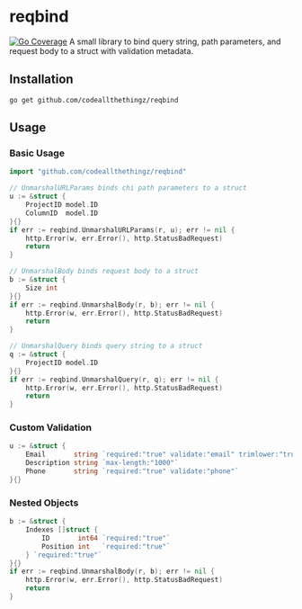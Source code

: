 # reqbind

[![Go Coverage](https://github.com/codeallthethingz/reqbind/wiki/coverage.svg)](https://raw.githack.com/wiki/codeallthethingz/reqbind/coverage.html)
A small library to bind query string, path parameters, and request body to a struct with validation metadata.

## Installation

```shell
go get github.com/codeallthethingz/reqbind
```

## Usage

### Basic Usage

```go
import "github.com/codeallthethingz/reqbind"

// UnmarshalURLParams binds chi path parameters to a struct
u := &struct {
    ProjectID model.ID
    ColumnID  model.ID
}{}
if err := reqbind.UnmarshalURLParams(r, u); err != nil {
    http.Error(w, err.Error(), http.StatusBadRequest)
    return
}

// UnmarshalBody binds request body to a struct
b := &struct {
    Size int
}{}
if err := reqbind.UnmarshalBody(r, b); err != nil {
    http.Error(w, err.Error(), http.StatusBadRequest)
    return
}

// UnmarshalQuery binds query string to a struct
q := &struct {
    ProjectID model.ID
}{}
if err := reqbind.UnmarshalQuery(r, q); err != nil {
    http.Error(w, err.Error(), http.StatusBadRequest)
    return
}
```

### Custom Validation

```go
u := &struct {
    Email       string `required:"true" validate:"email" trimlower:"true"`
    Description string `max-length:"1000"`
    Phone       string `required:"true" validate:"phone"`
}{}
```

### Nested Objects

```go
b := &struct {
    Indexes []struct {
        ID       int64 `required:"true"`
        Position int   `required:"true"`
    } `required:"true"`
}{}
if err := reqbind.UnmarshalBody(r, b); err != nil {
    http.Error(w, err.Error(), http.StatusBadRequest)
    return
}

```
